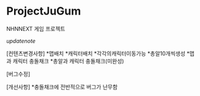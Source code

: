 ProjectJuGum
============

NHNNEXT 게임 프로젝트

*updatenote*

[컨텐츠변경사항]
*맵배치
*캐릭터배치
*각각의캐릭터이동가능
*총알10개씩생성
*맵과 캐릭터 충돌채크
*총알과 캐릭터 충돌채크(미완성)

[버그수정]

[개선사항]
*충돌채크에 전반적으로 버그가 난무함
